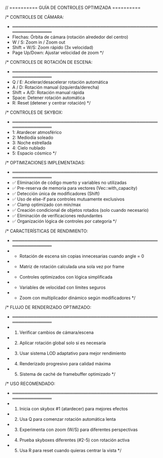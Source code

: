 // ========== GUÍA DE CONTROLES OPTIMIZADA ==========

/* CONTROLES DE CÁMARA:
 * ═════════════════════════════════════════════════════════════
 * Flechas:        Órbita de cámara (rotación alrededor del centro)
 * W / S:          Zoom in / Zoom out
 * Shift + W/S:    Zoom rápido (3x velocidad)
 * Page Up/Down:   Ajustar velocidad de zoom
 */

/* CONTROLES DE ROTACIÓN DE ESCENA:
 * ═════════════════════════════════════════════════════════════
 * Q / E:          Acelerar/desacelerar rotación automática
 * A / D:          Rotación manual (izquierda/derecha)
 * Shift + A/D:    Rotación manual rápida
 * Space:          Detener rotación automática
 * R:              Reset (detener y centrar rotación)
 */

/* CONTROLES DE SKYBOX:
 * ═════════════════════════════════════════════════════════════
 * 1:              Atardecer atmosférico
 * 2:              Mediodía soleado
 * 3:              Noche estrellada
 * 4:              Cielo nublado
 * 5:              Espacio cósmico
 */

/* OPTIMIZACIONES IMPLEMENTADAS:
 * ═════════════════════════════════════════════════════════════
 * ✅ Eliminación de código muerto y variables no utilizadas
 * ✅ Pre-reserva de memoria para vectores (Vec::with_capacity)
 * ✅ Detección única de modificadores (Shift)
 * ✅ Uso de else-if para controles mutuamente exclusivos
 * ✅ Clamp optimizado con min/max
 * ✅ Creación condicional de objetos rotados (solo cuando necesario)
 * ✅ Eliminación de verificaciones redundantes
 * ✅ Organización lógica de controles por categoría
 */

/* CARACTERÍSTICAS DE RENDIMIENTO:
 * ═════════════════════════════════════════════════════════════
 * - Rotación de escena sin copias innecesarias cuando angle = 0
 * - Matriz de rotación calculada una sola vez por frame
 * - Controles optimizados con lógica simplificada
 * - Variables de velocidad con límites seguros
 * - Zoom con multiplicador dinámico según modificadores
 */

/* FLUJO DE RENDERIZADO OPTIMIZADO:
 * ═════════════════════════════════════════════════════════════
 * 1. Verificar cambios de cámara/escena
 * 2. Aplicar rotación global solo si es necesaria
 * 3. Usar sistema LOD adaptativo para mejor rendimiento
 * 4. Renderizado progresivo para calidad máxima
 * 5. Sistema de caché de framebuffer optimizado
 */

/* USO RECOMENDADO:
 * ═════════════════════════════════════════════════════════════
 * 1. Inicia con skybox #1 (atardecer) para mejores efectos
 * 2. Usa Q para comenzar rotación automática lenta
 * 3. Experimenta con zoom (W/S) para diferentes perspectivas
 * 4. Prueba skyboxes diferentes (#2-5) con rotación activa
 * 5. Usa R para reset cuando quieras centrar la vista
 */